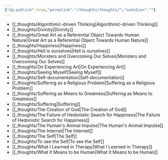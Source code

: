 ```yaml
---
{"dg-publish":true,"permalink":"/thoughts/thoughts/","noteIcon":""}
---
```



- [[_thoughts/Algorithmic-driven Thinking\|Algorithmic-driven Thinking]]
- [[_thoughts/Divinity\|Divinity]]
- [[_thoughts/Great Art as a Referential Object Towards Human Nature\|Great Art as a Referential Object Towards Human Nature]]
- [[_thoughts/Happiness\|Happiness]]
- [[_thoughts/Hell is ourselves\|Hell is ourselves]]
- [[_thoughts/Monsters and Overcoming Our Selves\|Monsters and Overcoming Our Selves]]
- [[_thoughts/On Experiencing Art\|On Experiencing Art]]
- [[_thoughts/Seeing Myself\|Seeing Myself]]
- [[_thoughts/Self-documentation\|Self-documentation]]
- [[_thoughts/Suffering as a Religious Problem\|Suffering as a Religious Problem]]
- [[_thoughts/Suffering as Means to Greatness\|Suffering as Means to Greatness]]
- [[_thoughts/Suffering\|Suffering]]
- [[_thoughts/The Creation of God\|The Creation of God]]
- [[_thoughts/The Failure of Hedonistic Search for Happiness\|The Failure of Hedonistic Search for Happiness]]
- [[_thoughts/The Human's Animal Impulse\|The Human's Animal Impulse]]
- [[_thoughts/The Internet\|The Internet]]
- [[_thoughts/The Self\|The Self]]
- [[_thoughts/To see the Self\|To see the Self]]
- [[_thoughts/What I Learned in Therapy\|What I Learned in Therapy]]
- [[_thoughts/What It Means to be Human\|What It Means to be Human]]

